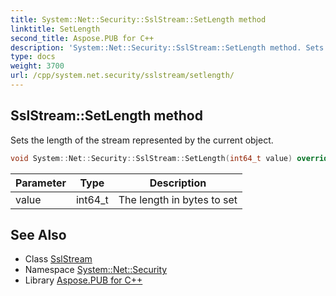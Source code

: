 ```yaml
---
title: System::Net::Security::SslStream::SetLength method
linktitle: SetLength
second_title: Aspose.PUB for C++
description: 'System::Net::Security::SslStream::SetLength method. Sets the length of the stream represented by the current object in C++.'
type: docs
weight: 3700
url: /cpp/system.net.security/sslstream/setlength/
---
```

## SslStream::SetLength method


Sets the length of the stream represented by the current object.

```cpp
void System::Net::Security::SslStream::SetLength(int64_t value) override
```


| Parameter | Type | Description |
| --- | --- | --- |
| value | int64_t | The length in bytes to set |

## See Also

* Class [SslStream](../)
* Namespace [System::Net::Security](../../)
* Library [Aspose.PUB for C++](../../../)
